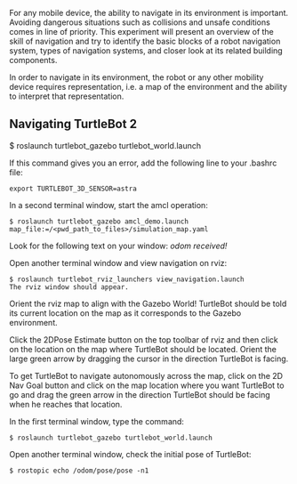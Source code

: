 For any mobile device, the ability to navigate in its environment is important. Avoiding dangerous situations such as collisions and 
unsafe conditions comes in line of priority. This experiment will present an overview of the skill of navigation and try to identify the basic blocks of a robot navigation system, types of navigation systems, and closer look at its related building components.

In order to navigate in its environment, the robot or any other mobility device requires representation, i.e. a map of the environment and the ability  to interpret that representation.

## Navigating TurtleBot 2

$ roslaunch turtlebot_gazebo turtlebot_world.launch

If this command gives you an error, add the following line to your .bashrc file:
```
export TURTLEBOT_3D_SENSOR=astra
```

In a second terminal window, start the amcl operation:
```
$ roslaunch turtlebot_gazebo amcl_demo.launch
map_file:=/<pwd_path_to_files>/simulation_map.yaml
```
Look for the following text on your window: _odom received!_

Open another terminal window and view navigation on rviz:
```
$ roslaunch turtlebot_rviz_launchers view_navigation.launch
The rviz window should appear.
```

Orient the rviz map to align with the Gazebo World!
TurtleBot should be told its current location on the map as it corresponds to the Gazebo environment. 

Click the 2DPose Estimate button on the top toolbar of rviz and then click on the location on the map where TurtleBot should be located. Orient the large green arrow by dragging the cursor in the direction TurtleBot is facing.

To get TurtleBot to navigate autonomously across the map, click on the 2D Nav Goal button and click on the map location where you want TurtleBot to go and drag the green arrow in the direction TurtleBot should be facing when he reaches that location.

In the first terminal window, type the command:
```
$ roslaunch turtlebot_gazebo turtlebot_world.launch
```
Open another terminal window, check the initial pose of TurtleBot:
```
$ rostopic echo /odom/pose/pose -n1
```
